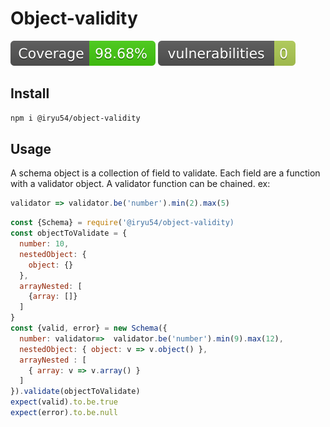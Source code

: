 # Object-validity
![coverage](./badge.svg)
![audit](./badge-audit.svg)
## Install
``` bash 
npm i @iryu54/object-validity
```

## Usage

A schema object is a collection of field to validate. Each field are a function with a validator object. A validator function can be chained. ex:
``` javascript
validator => validator.be('number').min(2).max(5)
```

``` javascript
const {Schema} = require('@iryu54/object-validity)
const objectToValidate = {
  number: 10,
  nestedObject: {
    object: {}
  },
  arrayNested: [
    {array: []}
  ]
}
const {valid, error} = new Schema({
  number: validator=>  validator.be('number').min(9).max(12),
  nestedObject: { object: v => v.object() },
  arrayNested : [
    { array: v => v.array() }
  ]
}).validate(objectToValidate)
expect(valid).to.be.true
expect(error).to.be.null
```

